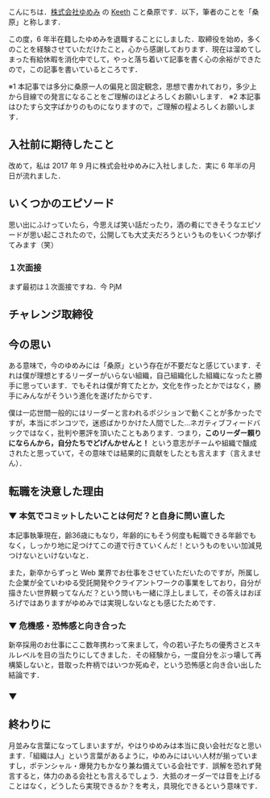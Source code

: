 こんにちは．[株式会社ゆめみ](https://yumemi.co.jp) の [Keeth](https://x.com/kuwahara_jsri) こと桑原です．以下，筆者のことを「桑原」と称します．

この度，6 年半在籍したゆめみを退職することにしました．取締役を始め，多くのことを経験させていただけたこと，心から感謝しております．現在は溜めてしまった有給休暇を消化中でして，やっと落ち着いて記事を書く心の余裕ができたので，この記事を書いているところです．

※1 本記事では多分に桑原一人の偏見と固定観念，思想で書かれており，多少上から目線での発言になることをご理解のほどよろしくお願いします．
※2 本記事はひたすら文字ばかりのものになりますので，ご理解の程よろしくお願いします．

## 入社前に期待したこと

改めて，私は 2017 年 9 月に株式会社ゆめみに入社しました．実に 6 年半の月日が流れました．

## いくつかのエピソード

思い出にふけっていたら，今思えば笑い話だったり，酒の肴にできそうなエピソードが思い起こされたので，公開しても大丈夫だろうというものをいくつか挙げてみます（笑）

### １次面接

まず最初は１次面接ですね．今 PjM

## チャレンジ取締役

## 今の思い

ある意味で，今のゆめみには「桑原」という存在が不要だなと感じています．それは僕が理想とするリーダーがいらない組織，自己組織化した組織になったと勝手に思っています．でもそれは僕が育てたとか，文化を作ったとかではなく，勝手にみんながそういう進化を遂げたからです．

僕は一応世間一般的にはリーダーと言われるポジションで動くことが多かったですが，本当にポンコツで，迷惑ばかりかけた人間でした…ネガティブフィードバックではなく，批判や悪評を頂いたこともあります．つまり，**このリーダー頼りにならんから，自分たちでどげんかせんと！** という意志がチームや組織で醸成されたと思っていて，その意味では結果的に貢献をしたとも言えます（言えません）．

## 転職を決意した理由

### ▼ 本気でコミットしたいことは何だ？と自身に問い直した

本記事執筆現在，齢36歳にもなり，年齢的にもそう何度も転職できる年齢でもなく，しっかり地に足つけてこの道で行きていくんだ！というものをいい加減見つけないといけないなと．

また，新卒からずっと Web 業界でお仕事をさせていただいたのですが，所属した企業が全ていわゆる受託開発やクライアントワークの事業をしており，自分が描きたい世界観ってなんだ？という問いも一緒に浮上しまして，その答えはおぼろげではありますがゆめみでは実現しないなとも感じたためです．


### ▼ 危機感・恐怖感と向き合った

新卒採用のお仕事にここ数年携わって来まして，今の若い子たちの優秀さとスキルレベルを目の当たりにしてきました．その経験から，一度自分をぶっ壊して再構築しないと，昔取った杵柄ではいつか死ぬぞ，という恐怖感と向き合い出した結論です．

### ▼


## 終わりに

月並みな言葉になってしまいますが，やはりゆめみは本当に良い会社だなと思います．「組織は人」という言葉があるように，ゆめみにはいい人材が揃っていますし，ポテンシャル・爆発力もかなり兼ね備えている会社です．誤解を恐れず発言すると，体力のある会社とも言えるでしょう．大抵のオーダーでは音を上げることはなく，どうしたら実現できるか？を考え，具現化できるという意味です．
